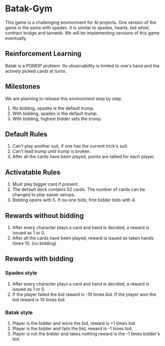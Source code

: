 # Batak-Gym

This game is a challenging environment for AI projects. One version of the game is the same with spades. It is similar to spades, hearts, bid whist, contract bridge and tarneeb. We will be implementing versions of this game eventually.

## Reinforcement Learning

Batak is a POMDP problem. Its observability is limited to one's hand and the actively picked cards at turns.

## Milestones

We are planning to release this environment step by step.

1. No bidding, spades is the default trump.
2. With bidding, spades is the default trump.
3. With bidding, highest bidder sets the trump.

## Default Rules

1. Can't play another suit, if one has the current trick's suit.
2. Can't lead trump until trump is broken.
3. After all the cards have been played, points are tallied for each player.

## Activatable Rules

1. Must play bigger card if present.
2. The default deck contains 52 cards. The number of cards can be changed to play easier setups.
3. Bidding opens with 5. If no-one bids, first bidder bids with 4.

## Rewards without bidding

1. After every character plays a card and hand is decided, a reward is issued as 1 or 0.
2. After all the cards have been played, reward is issued as taken hands times 10. (no bidding)

## Rewards with bidding

### Spades style

1. After every character plays a card and hand is decided, a reward is issued as 1 or 0.
2. If the player failed the bid reward is -10 times bid. If the player won the bid reward is 10 times bid.

### Batak style

1. Player is the bidder and wons the bid, reward is +1 times bid.
2. Player is the bidder and fails the bid, reward is -1 times bid.
3. Player is not the bidder and takes nothing reward is the -1 times bidder's bid.
